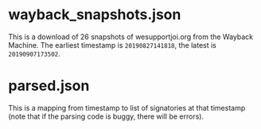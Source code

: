 # wayback_snapshots.json
This is a download of 26 snapshots of wesupportjoi.org from the Wayback Machine. The earliest timestamp is `20190827141818`, the latest is `20190907173502`. 

# parsed.json
This is a mapping from timestamp to list of signatories at that timestamp (note that if the parsing code is buggy, there will be errors).
